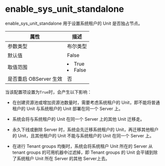 enable_sys_unit_standalone 
===============================================

enable_sys_unit_standalone 用于设置系统租户的 Unit 是否独占节点。


|      **属性**      |                                                 **描述**                                                 |
|------------------|--------------------------------------------------------------------------------------------------------|
| 参数类型             | 布尔类型                                                                                                   |
| 默认值              | False                                                                                                  |
| 取值范围             | <li> True   </li><li> False    |
| 是否重启 OBServer 生效 | 否                                                                                                      |



当该配置项设置为`True`时，会产生以下影响：

* 在创建资源池或增加资源池数量时，需要考虑系统租户的 Unit，即不能将普通租户的 Unit 与系统租户的 Unit 部署在同一个 Server 上。

  

* 系统会将与系统租户的 Unit 在同一个 Server 上的其他 Unit 迁移走。

  

* 永久下线或删除 Server 时，系统会先迁移系统租户的 Unit，再迁移其他租户的 Unit，且其他租户的 Unit 不能与系统租户的 Unit 在同一个 Server 上。

  

* 在进行 Tenant groups 均衡时，系统会将系统租户 Unit 所在的 Server 从 tenant groups 的可用机器中过滤掉，即 Tenant groups 的 Unit 会平铺到除了系统租户 Unit 所在 Server 的其他 Server上去。

  



